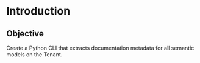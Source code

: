 # Introduction

## Objective

Create a Python CLI that extracts documentation metadata for all semantic models on the Tenant.